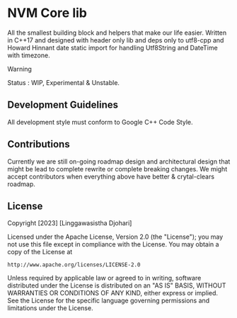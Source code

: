 # NVM Core lib

All the smallest building block and helpers that make our life easier.
Written in C++17 and designed with header only lib and 
deps only to utf8-cpp and Howard Hinnant date static import
for handling Utf8String and DateTime with timezone.

> [!WARNING]
Status : WIP, Experimental & Unstable.

## Development Guidelines

All development style must conform to Google C++ Code Style.

## Contributions

Currently we are still on-going roadmap design and architectural design that might be lead to complete rewrite or complete breaking changes.
We might accept contributors when everything above have better & crytal-clears roadmap.

## License

Copyright [2023] [Linggawasistha Djohari]

Licensed under the Apache License, Version 2.0 (the "License");
you may not use this file except in compliance with the License.
You may obtain a copy of the License at

    http://www.apache.org/licenses/LICENSE-2.0

Unless required by applicable law or agreed to in writing, software
distributed under the License is distributed on an "AS IS" BASIS,
WITHOUT WARRANTIES OR CONDITIONS OF ANY KIND, either express or implied.
See the License for the specific language governing permissions and
limitations under the License.
